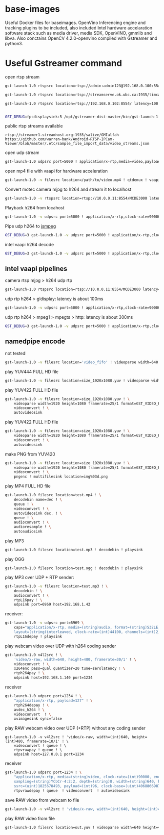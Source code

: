 # base-images
Useful Docker files for baseimages.
OpenVino Inferencing engine and tracking plugins to be included, also included Intel hardware accelaration software stack such as media driver, media SDK, OpenVINO, gmmlib and libva.
Also conctains OpenCV 4.2.0-openvino compiled with Gstreamer and python3.


# Useful Gstreamer command

open rtsp stream
``` sh
gst-launch-1.0 rtspsrc location=rtsp://admin:admin123@192.168.0.100:554/Streaming/Channels/101 latency=10 ! decodebin ! autovideosink

gst-launch-1.0 rtspsrc location=rtsp://streamserve.ok.ubc.ca:1935/timcam/timcam.stream latency=10 ! decodebin ! autovideosink

gst-launch-1.0 rtspsrc location=rtsp://192.168.0.102:8554/ latency=100 ! queue ! rtph264depay ! h264parse ! avdec_h264 ! videoconvert ! videoscale ! video/x-raw,width=640,height=480 ! autovideosink


GST_DEBUG=fpsdisplaysink:5 /opt/gstreamer-dist-master/bin/gst-launch-1.0 --gst-plugin-path=/opt/gstreamer-dist-master/lib filesrc location=packages_short.mp4 ! decodebin ! videoconvert ! fpsdisplaysink sync=false
```
public rtsp streams available
```
rtsp://streamer1.streamhost.org:1935/salive/GMIalfah
https://github.com/warren-bank/Android-RTSP-IPCam-Viewer/blob/master/.etc/sample_file_import_data/video_streams.json
```
open udp stream
```sh 
gst-launch-1.0 udpsrc port=5000 ! application/x-rtp,media=video,payload=96,clock-rate=90000,encoding-name=H264  ! rtpjitterbuffer ! rtph264depay ! h264parse ! decodebin ! videoconvert  !  video/x-raw, format=I420 ! fpsdisplaysink sync=false async=false max-buffers=60 drop=true
```

open mp4 file with vaapi for hardware acceleration
```sh
gst-launch-1.0 -v filesrc location=/path/to/video.mp4 ! qtdemux ! vaapidecodebin ! vaapisink fullscreen=true
```

Convert motec camera mjpg to h264 and stream it to localhost
```sh
gst-launch-1.0 -v rtspsrc location=rtsp://10.0.0.11:8554/MCDE3000 latency=0 ! decodebin ! x264enc tune=zerolatency bitrate=500 speed-preset=superfast ! h264parse ! rtph264pay pt=96 ! udpsink host=127.0.0.1 port=5000
```
Playback h264 from locahost
```sh
gst-launch-1.0 -v udpsrc port=5000 ! application/x-rtp,clock-rate=90000,payload=96 ! rtph264depay ! decodebin ! videoconvert ! autovideosink
```

Pipe udp h264 to [jsmpeg](https://github.com/phoboslab/jsmpeg)
```sh
GST_DEBUG=3 gst-launch-1.0 -v udpsrc port=5000 ! application/x-rtp,clock-rate=90000,payload=96 ! rtph264depay ! decodebin ! videoconvert ! videorate max-rate=25 ! avenc_mpeg1video dct_algo=1 gop-size=30 max-bframes=0 ! mpegtsmux ! curlhttpsink location=http://127.0.0.1:8081/yoursecret
```

intel vaapi h264 decode
```sh
GST_DEBUG=3 gst-launch-1.0 -v udpsrc port=5000 ! application/x-rtp,clock-rate=90000,payload=96 ! rtph264depay ! vaapih264dec low-latency=true ! videorate ! video/x-raw,framerate=30/1 ! avenc_mpeg1video gop-size=15 max-bframes=0 bitrate=10000 ! mpegtsmux ! curlhttpsink location=http://127.0.0.1:8081/yoursecret
```




## intel vaapi pipelines
camera rtsp mjpg > h264 udp rtp 
```sh
gst-launch-1.0 rtspsrc location=rtsp://10.0.0.11:8554/MCDE3000 latency=0 ! decodebin ! vaapih264enc ! h264parse ! rtph264pay pt=96 ! udpsink host=127.0.0.1 port=5000
```

udp rtp h264 > gldisplay:  latency is about 100ms
```sh
gst-launch-1.0 -v udpsrc port=5000 ! application/x-rtp,clock-rate=90000,payload=96 ! rtph264depay ! avdec_h264 ! videoconvert ! glimagesink
```

udp rtp h264 > mpeg1 > mpegts > http: latency is about 300ms
```sh
GST_DEBUG=3 gst-launch-1.0 -v udpsrc port=5000 ! application/x-rtp,clock-rate=90000,payload=96 ! rtph264depay ! vaapih264dec low-latency=true ! videorate ! video/x-raw,framerate=30/1 ! avenc_mpeg1video gop-size=15 max-bframes=0 bitrate=10000 ! mpegtsmux ! curlhttpsink location=http://127.0.0.1:8081/yoursecret
```
## namedpipe encode 

not tested

```sh
gst-launch-1.0 -v filesrc location='video_fifo' ! videoparse width=640 height=480 format=GST_VIDEO_FORMAT_YUY2 ! videoconver ! x264enc tune=zerolatency bitrate=500 speed-preset=superfast ! h264parse ! rtph264pay pt=96 ! udpsink host=127.0.0.1 port=5000
```

play YUV444 FULL HD file 

``` sh
gst-launch-1.0 -v filesrc location=size_1920x1080.yuv ! videoparse width=1920 height=1080 framerate=25/1 format=GST_VIDEO_FORMAT_Y444 ! videoconvert ! autovideosink
```

play YUV422 FULL HD file
```sh
gst-launch-1.0 -v filesrc location=size_1920x1080.yuv ! \
    videoparse width=1920 height=1080 framerate=25/1 format=GST_VIDEO_FORMAT_Y42B ! \
    videoconvert ! \
    autovideosink
```

play YUV422 FULL HD file 
```sh 
gst-launch-1.0 -v filesrc location=size_1920x1080.yuv ! \
    videoparse width=1920 height=1080 framerate=25/1 format=GST_VIDEO_FORMAT_Y42B ! \
    videoconvert ! \
    autovideosink
```

make PNG from YUV420
```sh
gst-launch-1.0 -v filesrc location=size_1920x1080.yuv ! \
    videoparse width=1920 height=1080 framerate=25/1 format=GST_VIDEO_FORMAT_Y42B ! \
    videoconvert ! \
    pngenc ! multifilesink location=img%03d.png
```

play MP4 FULL HD file
```sh
gst-launch-1.0 filesrc location=test.mp4 ! \
    decodebin name=dec ! \
    queue ! \
    videoconvert ! \
    autovideosink dec. ! \
    queue ! \
    audioconvert ! \
    audioresample ! \
    autoaudiosink
```

play MP3
```sh
gst-launch-1.0 filesrc location=test.mp3 ! decodebin ! playsink
```
play OGG
```
gst-launch-1.0 filesrc location=test.ogg ! decodebin ! playsink
```

play MP3 over UDP + RTP
sender: 
```sh
gst-launch-1.0 -v filesrc location=test.mp3 ! \
    decodebin ! \
    audioconvert ! \
    rtpL16pay ! \
    udpsink port=6969 host=192.168.1.42
```
receiver:
```sh 
gst-launch-1.0 -v udpsrc port=6969 \
    caps="application/x-rtp, media=(string)audio, format=(string)S32LE, \
    layout=(string)interleaved, clock-rate=(int)44100, channels=(int)2, payload=(int)0" ! \
    rtpL16depay ! playsink
```

play webcam video over UDP with h264 coding
sender
```sh 
gst-launch-1.0 v4l2src ! \
    'video/x-raw, width=640, height=480, framerate=30/1' ! \
    videoconvert ! \
    x264enc pass=qual quantizer=20 tune=zerolatency ! \
    rtph264pay ! \
    udpsink host=192.168.1.140 port=1234
```
receiver
```sh
gst-launch-1.0 udpsrc port=1234 ! \
    "application/x-rtp, payload=127" ! \
    rtph264depay ! \
    avdec_h264 ! \
    videoconvert  ! \
    xvimagesink sync=false
```

play RAW webcam video over UDP (+RTP) without any coding
sender
```
gst-launch-1.0 -v v4l2src ! 'video/x-raw, width=(int)640, height=(int)480, framerate=10/1' ! \
    videoconvert ! queue ! \
    rtpvrawpay ! queue ! \
    udpsink host=127.0.0.1 port=1234
```
receiver
```sh 
gst-launch-1.0 udpsrc port=1234 ! \
    "application/x-rtp, media=(string)video, clock-rate=(int)90000, encoding-name=(string)RAW, \
    sampling=(string)YCbCr-4:2:2, depth=(string)8, width=(string)640, height=(string)480, \
    ssrc=(uint)1825678493, payload=(int)96, clock-base=(uint)4068866987, seqnum-base=(uint)24582" ! \
    rtpvrawdepay ! queue  ! videoconvert  ! autovideosink   
```

save RAW video from webcam to file
```sh 
gst-launch-1.0 -v v4l2src ! 'video/x-raw, width=(int)640, height=(int)480, framerate=10/1' ! videoconvert ! filesink location=out.yuv
```

play RAW video from file
```sh
gst-launch-1.0 filesrc location=out.yuv ! videoparse width=640 height=480 format=GST_VIDEO_FORMAT_YUY2 ! videoconvert ! autovideosink  
```
